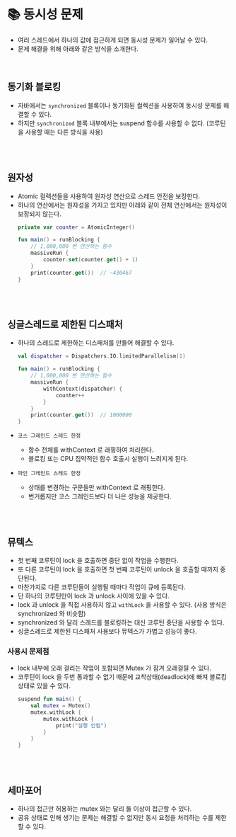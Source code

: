 # 📚 동시성 문제
- 여러 스레드에서 하나의 값에 접근하게 되면 동시성 문제가 일어날 수 있다.
- 문제 해결을 위해 아래와 같은 방식을 소개한다.

</br>

## 동기화 블로킹
- 자바에서는 `synchronized` 블록이나 동기화된 컬렉션을 사용하여 동시성 문제를 해결할 수 있다.
- 하지만 `synchronized` 블록 내부에서는 suspend 함수를 사용할 수 없다. (코루틴을 사용할 때는 다른 방식을 사용)

</br></br>

## 원자성
- Atomic 컬렉션들을 사용하여 원자성 연산으로 스레드 안전을 보장한다.
- 하나의 연산에서는 원자성을 가지고 있지만 아래와 같이 전체 연산에서는 원자성이 보장되지 않는다.
  ```kotlin
  private var counter = AtomicInteger()

  fun main() = runBlocking {
      // 1,000,000 번 연산하는 함수
      massiveRun {  
          counter.set(counter.get() + 1)
      }
      print(counter.get())  // ~430467
  }
  ```

</br></br>

## 싱글스레드로 제한된 디스패처
- 하나의 스레드로 제한하는 디스패처를 만들어 해결할 수 있다.
  ```kotlin
  val dispatcher = Dispatchers.IO.limitedParallelism(1)

  fun main() = runBlocking {
      // 1,000,000 번 연산하는 함수
      massiveRun {
          withContext(dispatcher) {
              counter++
          }
      }
      print(counter.get())  // 1000000
  }
  ```
- `코스 그레인드 스레드 한정`
  - 함수 전체를 withContext 로 래핑하여 처리한다.
  - 블로킹 또는 CPU 집약적인 함수 호출시 실행이 느려지게 된다.
    
- `파인 그레인드 스레드 한정`
  - 상태를 변경하는 구문들만 withContext 로 래핑한다.
  - 번거롭지만 코스 그레인드보다 더 나은 성능을 제공한다.

</br></br>

## 뮤텍스
- 첫 번째 코루틴이 lock 을 호출하면 중단 없이 작업을 수행한다.
- 또 다른 코루틴이 lock 을 호출하면 첫 번째 코루틴이 unlock 을 호출할 때까지 중단된다.
- 마찬가지로 다른 코루틴들이 실행될 때마다 작업이 큐에 등록된다.
- 단 하나의 코루틴만이 lock 과 unlock 사이에 있을 수 있다.
- lock 과 unlock 을 직접 사용하지 않고 `withLock` 을 사용할 수 있다. (사용 방식은 synchronized 와 비슷함)
- synchronized 와 달리 스레드를 블로킹하는 대신 코루틴 중단을 사용할 수 있다.
- 싱글스레드로 제한된 디스패처 사용보다 뮤텍스가 가볍고 성능이 좋다.

### 사용시 문제점
- lock 내부에 오래 걸리는 작업이 포함되면 Mutex 가 잠겨 오래걸릴 수 있다.
- 코루틴이 lock 을 두번 통과할 수 없기 때문에 교착상태(deadlock)에 빠져 블로킹 상태로 있을 수 있다.
  ```Kotlin
  suspend fun main() {
      val mutex = Mutex()
      mutex.withLock {
          mutex.withLock {
              print("실행 안됨")
          }
      }
  }
  ```

</br></br>

## 세마포어
- 하나의 접근만 허용하는 mutex 와는 달리 둘 이상이 접근할 수 있다.
- 공유 상태로 인해 생기는 문제는 해결할 수 없지만 동시 요청을 처리하는 수를 제한할 수 있다.
